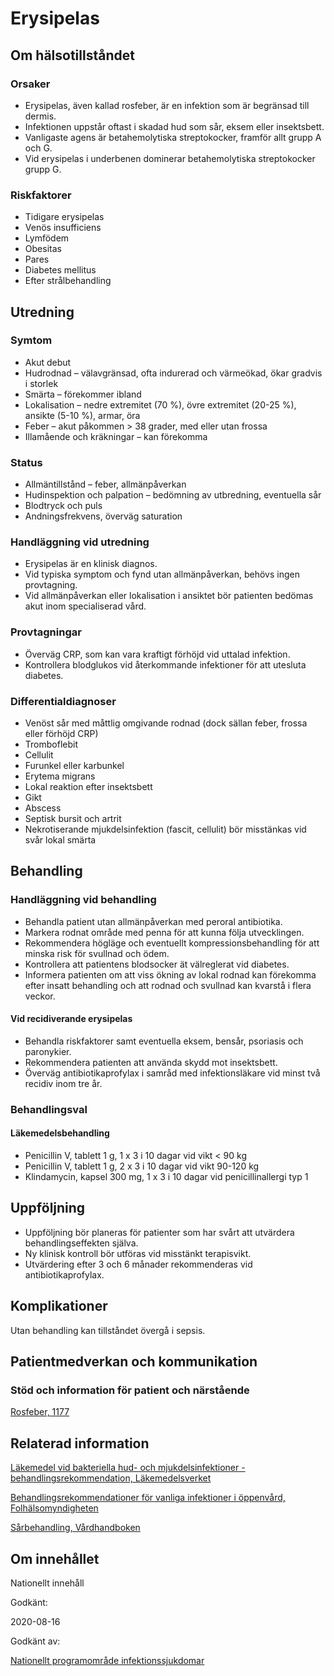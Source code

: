 Erysipelas
==========

Om hälsotillståndet
-------------------

### Orsaker

*   Erysipelas, även kallad rosfeber, är en infektion som är begränsad till dermis.
*   Infektionen uppstår oftast i skadad hud som sår, eksem eller insektsbett.
*   Vanligaste agens är betahemolytiska streptokocker, framför allt grupp A och G.
*   Vid erysipelas i underbenen dominerar betahemolytiska streptokocker grupp G.

### Riskfaktorer

*   Tidigare erysipelas
*   Venös insufficiens
*   Lymfödem
*   Obesitas
*   Pares
*   Diabetes mellitus
*   Efter strålbehandling

Utredning
---------

### Symtom

*   Akut debut
*   Hudrodnad – välavgränsad, ofta indurerad och värmeökad, ökar gradvis i storlek
*   Smärta – förekommer ibland
*   Lokalisation – nedre extremitet (70 %), övre extremitet (20-25 %), ansikte (5-10 %), armar, öra
*   Feber – akut påkommen \> 38 grader, med eller utan frossa
*   Illamående och kräkningar – kan förekomma

### Status

*   Allmäntillstånd – feber, allmänpåverkan
*   Hudinspektion och palpation – bedömning av utbredning, eventuella sår
*   Blodtryck och puls
*   Andningsfrekvens, överväg saturation

### Handläggning vid utredning

*   Erysipelas är en klinisk diagnos.
*   Vid typiska symptom och fynd utan allmänpåverkan, behövs ingen provtagning.
*   Vid allmänpåverkan eller lokalisation i ansiktet bör patienten bedömas akut inom specialiserad vård.

### Provtagningar

*   Överväg CRP, som kan vara kraftigt förhöjd vid uttalad infektion.
*   Kontrollera blodglukos vid återkommande infektioner för att utesluta diabetes.

### Differentialdiagnoser

*   Venöst sår med måttlig omgivande rodnad (dock sällan feber, frossa eller förhöjd CRP)
*   Tromboflebit
*   Cellulit
*   Furunkel eller karbunkel
*   Erytema migrans
*   Lokal reaktion efter insektsbett
*   Gikt
*   Abscess
*   Septisk bursit och artrit
*   Nekrotiserande mjukdelsinfektion (fascit, cellulit) bör misstänkas vid svår lokal smärta

Behandling
----------

### Handläggning vid behandling

*   Behandla patient utan allmänpåverkan med peroral antibiotika.
*   Markera rodnat område med penna för att kunna följa utvecklingen.
*   Rekommendera högläge och eventuellt kompressionsbehandling för att minska risk för svullnad och ödem.
*   Kontrollera att patientens blodsocker ät välreglerat vid diabetes.
*   Informera patienten om att viss ökning av lokal rodnad kan förekomma efter insatt behandling och att rodnad och svullnad kan kvarstå i flera veckor.

#### Vid recidiverande erysipelas

*   Behandla riskfaktorer samt eventuella eksem, bensår, psoriasis och paronykier.
*   Rekommendera patienten att använda skydd mot insektsbett.
*   Överväg antibiotikaprofylax i samråd med infektionsläkare vid minst två recidiv inom tre år.

### Behandlingsval

#### Läkemedelsbehandling

*   Penicillin V, tablett 1 g, 1 x 3 i 10 dagar vid vikt < 90 kg
*   Penicillin V, tablett 1 g, 2 x 3 i 10 dagar vid vikt 90-120 kg
*   Klindamycin, kapsel 300 mg, 1 x 3 i 10 dagar vid penicillinallergi typ 1

Uppföljning
-----------

*   Uppföljning bör planeras för patienter som har svårt att utvärdera behandlingseffekten själva.
*   Ny klinisk kontroll bör utföras vid misstänkt terapisvikt.
*   Utvärdering efter 3 och 6 månader rekommenderas vid antibiotikaprofylax.

Komplikationer
--------------

Utan behandling kan tillståndet övergå i sepsis.

Patientmedverkan och kommunikation
----------------------------------

### Stöd och information för patient och närstående

[Rosfeber, 1177](https://www.1177.se/sjukdomar--besvar/hud-har-och-naglar/infektioner-pa-huden/rosfeber/)

Relaterad information
---------------------

[Läkemedel vid bakteriella hud- och mjukdelsinfektioner - behandlingsrekommendation, Läkemedelsverket](https://www.lakemedelsverket.se/sv/behandling-och-forskrivning/behandlingsrekommendationer/sok-behandlingsrekommendationer/lakemedel-vid-bakteriella-hud--och-mjukdelsinfektioner---behandlingsrekommendation)

[Behandlingsrekommendationer för vanliga infektioner i öppenvård, Folhälsomyndigheten](https://www.folkhalsomyndigheten.se/contentassets/246aa17721b44c5380a0117f6d0aba40/behandlingsrekommendationer-oppenvard.pdf)

[Sårbehandling, Vårdhandboken](https://www.vardhandboken.se/vard-och-behandling/hud-och-sar/sarbehandling/)

Om innehållet
-------------

Nationellt innehåll

Godkänt:

2020-08-16

Godkänt av:

[Nationellt programområde infektionssjukdomar](https://kunskapsstyrningvard.se/kunskapsstyrningvard/programomradenochsamverkansgrupper/nationellaprogramomraden/npoinfektionssjukdomar.56434.html)
